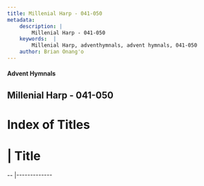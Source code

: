 ```yaml
---
title: Millenial Harp - 041-050
metadata:
    description: |
        Millenial Harp - 041-050
    keywords:  |
        Millenial Harp, adventhymnals, advent hymnals, 041-050
    author: Brian Onang'o
---
```

#### Advent Hymnals
## Millenial Harp - 041-050
# Index of Titles
# | Title                        
-- |-------------
